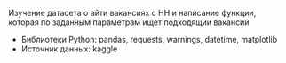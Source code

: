 Изучение датасета о айти вакансиях с HH и написание функции, которая по заданным параметрам ищет подходящии вакансии

- Библиотеки Python: pandas, requests, warnings, datetime, matplotlib
- Источник данных: kaggle
